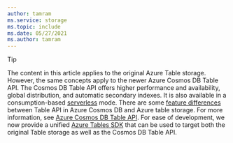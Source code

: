 ```yaml
---
author: tamram
ms.service: storage
ms.topic: include
ms.date: 05/27/2021
ms.author: tamram
---
```


> [!TIP]
> The content in this article applies to the original Azure Table storage. However, the same concepts apply to the newer Azure Cosmos DB Table API. The Cosmos DB Table API offers higher performance and availability, global distribution, and automatic secondary indexes. It is also available in a consumption-based [serverless](../articles/cosmos-db/serverless.md) mode. There are some [feature differences](../articles/cosmos-db/table/introduction.md) between Table API in Azure Cosmos DB and Azure table storage. For more information, see [Azure Cosmos DB Table API](../articles/cosmos-db/table-introduction.md). For ease of development, we now provide a unified [Azure Tables SDK](https://devblogs.microsoft.com/azure-sdk/announcing-the-new-azure-data-tables-libraries/) that can be used to target both the original Table storage as well as the Cosmos DB Table API.
